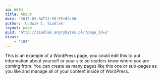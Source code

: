 ```yaml
---
id: 6694
title: About
date: '2015-03-04T11:50:55+02:00'
author: 'Ludwik C. Siadlak'
layout: page
guid: 'http://siadlak.angrybytes.pl/?page_id=2'
views:
    - '184'
---
```


This is an example of a WordPress page, you could edit this to put information about yourself or your site so readers know where you are coming from. You can create as many pages like this one or sub-pages as you like and manage all of your content inside of WordPress.